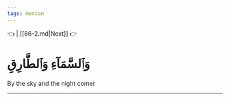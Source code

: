 ```yaml
---
tags: meccan
---
```


👈  | [[86-2.md|Next]] 👉

# وَٱلسَّمَآءِ وَٱلطَّارِقِ

By the sky and the night comer

---

